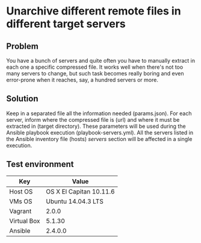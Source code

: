 # Unarchive different remote files in different target servers

## Problem

You have a bunch of servers and quite often you have to manually extract in each one a specific compressed file. It works well when there's not too many servers to change, but such task becomes really boring and even error-prone when it reaches, say, a hundred servers or more.

## Solution

Keep in a separated file all the information needed (params.json). For each server, inform where the compressed file is (url) and where it must be extracted in (target directory). These parameters will be used during the Ansible playbook execution (playbook-servers.yml). All the servers listed in the Ansible inventory file (hosts) *servers* section will be affected in a single execution.

## Test environment

Key | Value
--- | -----
Host OS | OS X El Capitan 10.11.6
VMs OS | Ubuntu 14.04.3 LTS
Vagrant | 2.0.0
Virtual Box | 5.1.30
Ansible | 2.4.0.0
